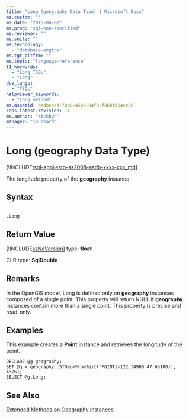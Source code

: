 ```yaml
---
title: "Long (geography Data Type) | Microsoft Docs"
ms.custom: ""
ms.date: "2016-06-02"
ms.prod: "sql-non-specified"
ms.reviewer: ""
ms.suite: ""
ms.technology: 
  - "database-engine"
ms.tgt_pltfrm: ""
ms.topic: "language-reference"
f1_keywords: 
  - "Long_TSQL"
  - "Long"
dev_langs: 
  - "TSQL"
helpviewer_keywords: 
  - "Long method"
ms.assetid: bedbeced-70b8-4569-84f3-f86bfb04ce50
caps.latest.revision: 14
ms.author: "rickbyh"
manager: "jhubbard"
---
```

# Long (geography Data Type)
[!INCLUDE[tsql-appliesto-ss2008-asdb-xxxx-xxx_md](../../../relational-databases/import-export/includes/tsql-appliesto-ss2008-asdb-xxxx-xxx-md.md)]

  The longitude property of the **geography** instance.  
  
## Syntax  
  
```  
  
.Long  
```  
  
## Return Value  
 [!INCLUDE[ssNoVersion](../../../advanced-analytics/r-services/includes/ssnoversion-md.md)] type: **float**  
  
 CLR type: **SqlDouble**  
  
## Remarks  
 In the OpenGIS model, Long is defined only on **geography** instances composed of a single point. This property will return NULL if **geography** instances contain more than a single point. This property is precise and read-only.  
  
## Examples  
 This example creates a **Point** instance and retrieves the longitude of the point.  
  
```  
DECLARE @g geography;  
SET @g = geography::STGeomFromText('POINT(-122.34900 47.65100)', 4326);  
SELECT @g.Long;  
```  
  
## See Also  
 [Extended Methods on Geography Instances](../../../t-sql/spatial/geography/extended-methods-on-geography-instances.md)  
  
  